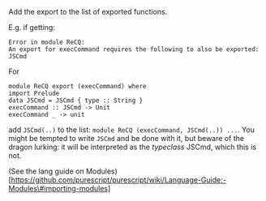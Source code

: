 Add the export to the list of exported functions.

E.g. if getting:

    Error in module ReCQ:
    An export for execCommand requires the following to also be exported:
    JSCmd

For

``` {.haskell}
module ReCQ export (execCommand) where
import Prelude
data JSCmd = JSCmd { type :: String }
execCommand :: JSCmd -> Unit
execCommand _ -> unit
```

add `JSCmd(..)` to the list: `module ReCQ (execCommand, JSCmd(..)) ...`.
You might be tempted to write `JSCmd` and be done with it, but beware of
the dragon lurking: it will be interpreted as the *typeclass* JSCmd,
which this is not.

(See the lang guide on
Modules)[https://github.com/purescript/purescript/wiki/Language-Guide:-Modules\#importing-modules]

